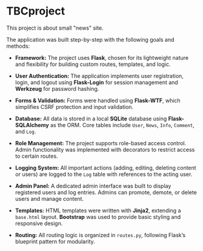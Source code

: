 # TBCproject
This project is about small "news" site.


The application was built step-by-step with the following goals and methods:

- **Framework:** The project uses **Flask**, chosen for its lightweight nature and flexibility for building custom routes, templates, and logic.

- **User Authentication:** The application implements user registration, login, and logout using **Flask-Login** for session management and **Werkzeug** for password hashing.

- **Forms & Validation:** Forms were handled using **Flask-WTF**, which simplifies CSRF protection and input validation.

- **Database:** All data is stored in a local **SQLite** database using **Flask-SQLAlchemy** as the ORM. Core tables include `User`, `News`, `Info`, `Comment`, and `Log`.

- **Role Management:** The project supports role-based access control. Admin functionality was implemented with decorators to restrict access to certain routes.

- **Logging System:** All important actions (adding, editing, deleting content or users) are logged to the `Log` table with references to the acting user.

- **Admin Panel:** A dedicated admin interface was built to display registered users and log entries. Admins can promote, demote, or delete users and manage content.

- **Templates:** HTML templates were written with **Jinja2**, extending a `base.html` layout. **Bootstrap** was used to provide basic styling and responsive design.

- **Routing:** All routing logic is organized in `routes.py`, following Flask’s blueprint pattern for modularity.
